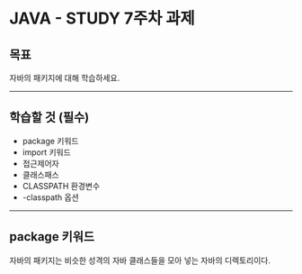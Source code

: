 # JAVA - STUDY 7주차 과제

## 목표
자바의 패키지에 대해 학습하세요.

---

## 학습할 것 (필수)
- package 키워드
- import 키워드
- 접근제어자
- 클래스패스
- CLASSPATH 환경변수
- -classpath 옵션

---

## package 키워드
자바의 패키지는 비슷한 성격의 자바 클래스들을 모아 넣는 자바의 디렉토리이다.


```
```
